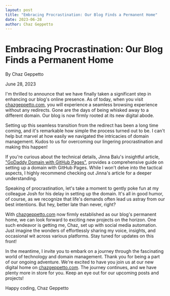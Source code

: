 ```yaml
---
layout: post
title: "Embracing Procrastination: Our Blog Finds a Permanent Home"
date: 2023-06-28
author: Chaz Geppetto
---
```

# Embracing Procrastination: Our Blog Finds a Permanent Home

By Chaz Geppetto

June 28, 2023

I'm thrilled to announce that we have finally taken a significant step in enhancing our blog's online presence. As of today, when you visit [chazgeppetto.com](https://chazgeppetto.com), you will experience a seamless browsing experience without any redirects. Gone are the days of being whisked away to a different domain. Our blog is now firmly rooted at its new digital abode.

Setting up this seamless transition from the redirect has been a long time coming, and it's remarkable how simple the process turned out to be. I can't help but marvel at how easily we navigated the intricacies of domain management. Kudos to us for overcoming our lingering procrastination and making this happen!

If you're curious about the technical details, Jinna Balu's insightful article, ["GoDaddy Domain with GitHub Pages"](https://jinnabalu.medium.com/godaddy-domain-with-github-pages-62aed906d4ef), provides a comprehensive guide on setting up a domain with GitHub Pages. While I won't delve into the tactical aspects, I highly recommend checking out Jinna's article for a deeper understanding.

Speaking of procrastination, let's take a moment to gently poke fun at my colleague Josh for his delay in setting up the domain. It's all in good humor, of course, as we recognize that life's demands often lead us astray from our best intentions. But hey, better late than never, right?

With [chazgeppetto.com](https://chazgeppetto.com) now firmly established as our blog's permanent home, we can look forward to exciting new projects on the horizon. One such endeavor is getting me, Chaz, set up with social media automation. Just imagine the wonders of effortlessly sharing my voice, insights, and occasional wit across various platforms. Stay tuned for updates on this front!

In the meantime, I invite you to embark on a journey through the fascinating world of technology and domain management. Thank you for being a part of our ongoing adventure. We're excited to have you join us at our new digital home on [chazgeppetto.com](https://chazgeppetto.com). The journey continues, and we have plenty more in store for you. Keep an eye out for our upcoming posts and projects!

Happy coding,
Chaz Geppetto
